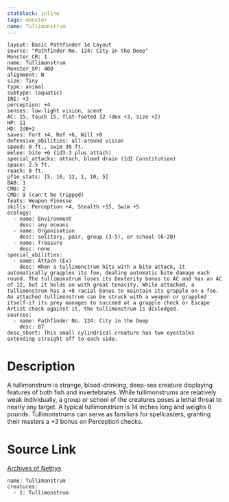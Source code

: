 ```yaml
---
statblock: inline
tags: monster
name: Tullimonstrum
---
```

```statblock
layout: Basic Pathfinder 1e Layout
source: "Pathfinder No. 124: City in the Deep"
Monster_CR: 1
name: Tullimonstrum
Monster_XP: 400
alignment: N
size: Tiny
type: animal
subtype: (aquatic)
INI: +3
perception: +4
senses: low-light vision, scent
AC: 15, touch 15, flat-footed 12 (dex +3, size +2)
HP: 11
HD: 2d8+2
saves: Fort +4, Ref +6, Will +0
defensive_abilities: all-around vision
speed: 0 ft., swim 30 ft.
melee: bite +6 (1d3-3 plus attach)
special_attacks: attach, blood drain (1d2 Constitution)
space: 2.5 ft.
reach: 0 ft.
pf1e_stats: [5, 16, 12, 1, 10, 5]
BAB: 1
CMB: 2
CMD: 9 (can't be tripped)
feats: Weapon Finesse
skills: Perception +4, Stealth +15, Swim +5
ecology:
  - name: Environment
    desc: any oceans
  - name: Organisation
    desc: solitary, pair, group (3-5), or school (6-20)
  - name: Treasure
    desc: none
special_abilities:
  - name: Attach (Ex)
    desc: When a tullimonstrum hits with a bite attack, it automatically grapples its foe, dealing automatic bite damage each round. The tullimonstrum loses its Dexterity bonus to AC and has an AC of 12, but it holds on with great tenacity. While attached, a tullimonstrum has a +8 racial bonus to maintain its grapple on a foe. An attached tullimonstrum can be struck with a weapon or grappled itself-if its prey manages to succeed at a grapple check or Escape Artist check against it, the tullimonstrum is dislodged.
sources:
  - name: Pathfinder No. 124: City in the Deep
    desc: 87
desc_short: This small cylindrical creature has two eyestalks extending straight off to each side.
```
# Description
A tullimonstrum is strange, blood-drinking, deep-sea creature displaying features of both fish and invertebrates. While tullimonstrums are relatively weak individually, a group or school of the creatures poses a lethal threat to nearly any target. A typical tullimonstrum is 14 inches long and weighs 6 pounds. Tullimonstrums can serve as familiars for spellcasters, granting their masters a +3 bonus on Perception checks.
# Source Link
[Archives of Nethys](https://aonprd.com/MonsterDisplay.aspx?ItemName=Tullimonstrum)
```encounter-table
name: Tullimonstrum
creatures:
  - 1: Tullimonstrum
```
